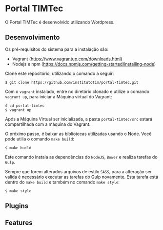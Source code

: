 # Portal TIMTec
O Portal TIMTec é desenvolvido utilizando Wordpress.

## Desenvolvimento
Os pré-requisitos do sistema para a instalação são:
* Vagrant (https://www.vagrantup.com/downloads.html)
* Nodejs e npm (https://docs.npmjs.com/getting-started/installing-node)

Clone este repositório, utilizando o comando a seguir:
```
$ git clone https://github.com/institutotim/portal-timtec.git
```
Com o `vagrant` instalado, entre no diretório clonado e utilize o comando `vagrant up`, para iniciar a Máquina virtual do Vagrant:
```
$ cd portal-timtec
$ vagrant up
```

Após a Máquina Virtual ser inicializada, a pasta `portal-timtec/src` estará compartilhada com a máquina do Vagrant.

O próximo passo, é baixar as bibliotecas utilizadas usando o Node. Você pode utilia o comando `make build`:
```
$ make build
```
Este comando instala as dependências do `NodeJS`, `Bower` e realiza tarefas do `Gulp`.

Sempre que forem alterados arquivos de estilo `SASS`, para a alteração ser valida é necessário executar as tarefas do Gulp novamente. Esta tarefa está dentro do `make build` e também no comando `make style`:

```
$ make style
```

## Plugins

## Features

